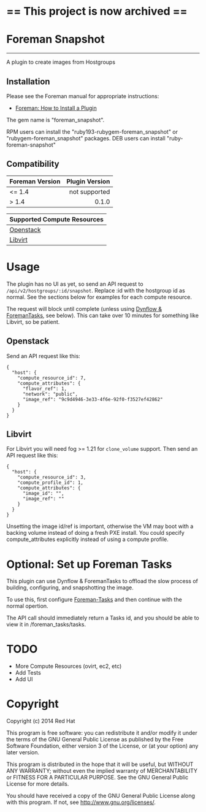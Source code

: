 # == This project is now archived ==

# Foreman Snapshot
---

A plugin to create images from Hostgroups

## Installation

Please see the Foreman manual for appropriate instructions:

* [Foreman: How to Install a Plugin](http://theforeman.org/manuals/1.4/index.html#6.1InstallaPlugin)

The gem name is "foreman_snapshot".

RPM users can install the "ruby193-rubygem-foreman_snapshot" or
"rubygem-foreman_snapshot" packages. DEB users can install "ruby-foreman-snapshot"

## Compatibility

| Foreman Version | Plugin Version |
| --------------- | --------------:|
| <= 1.4          | not supported  |
| >  1.4          | 0.1.0          |

| Supported Compute Resources |
| --------------------------- |
| [Openstack](#openstack)     |
| [Libvirt](#libvirt)         |

# Usage

The plugin has no UI as yet, so send an API request to
`/api/v2/hostgroups/:id/snapshot`. Replace :id with the hostgroup id as normal.
See the sections below for examples for each compute resource.

The request will block until complete (unless using [Dynflow &
ForemanTasks](#optional-set-up-foreman-tasks), see below). This can take over
10 minutes for something like Libvirt, so be patient.

## Openstack

Send an API request like this:

```
{
  "host": {
    "compute_resource_id": 7,
    "compute_attributes": {
      "flavor_ref": 1,
      "network": "public",
      "image_ref": "9c9d4946-3e33-4f6e-92f0-f3527ef42862"
    }
  }
}
```

## Libvirt

For Libvirt you will need fog >= 1.21 for `clone_volume` support. Then send an API
request like this:

```
{
  "host": {
    "compute_resource_id": 3,
    "compute_profile_id": 1,
    "compute_attributes": {
      "image_id": "",
      "image_ref": ""
    }
  }
}
```

Unsetting the image id/ref is important, otherwise the VM may boot with a
backing volume instead of doing a fresh PXE install. You could specify
compute_attributes explicitly instead of using a compute profile.

# Optional: Set up Foreman Tasks

This plugin can use Dynflow & ForemanTasks to offload the slow process
of building, configuring, and snapshotting the image.

To use this, first configure [Foreman-Tasks](https://github.com/iNecas/foreman-tasks/)
and then continue with the normal opertion.

The API call should immediately return a Tasks id, and you should be
able to view it in /foreman_tasks/tasks.

# TODO

* More Compute Resources (ovirt, ec2, etc)
* Add Tests
* Add UI

# Copyright

Copyright (c) 2014 Red Hat

This program is free software: you can redistribute it and/or modify
it under the terms of the GNU General Public License as published by
the Free Software Foundation, either version 3 of the License, or
(at your option) any later version.

This program is distributed in the hope that it will be useful,
but WITHOUT ANY WARRANTY; without even the implied warranty of
MERCHANTABILITY or FITNESS FOR A PARTICULAR PURPOSE.  See the
GNU General Public License for more details.

You should have received a copy of the GNU General Public License
along with this program.  If not, see <http://www.gnu.org/licenses/>.
